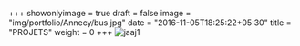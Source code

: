 +++
showonlyimage = true
draft = false
image = "img/portfolio/Annecy/bus.jpg"
date = "2016-11-05T18:25:22+05:30"
title = "PROJETS"
weight = 0
+++
![jaaj1](img/portfolio/Annecy/bus.jpg)
